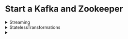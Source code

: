 # Start a Kafka and Zookeeper

<details><summary>Streaming</summary>
<p>

## 1. Run stream application
    ./gradlew run

## 2. Start console producer for *Sales_Product_data-topic*
    .\bin\windows\kafka-console-producer --broker-list localhost:9092 --topic Sales_Product_data-topic --property parse.key=true --property key.separator=:
## 3. Start console consumer for *Sales_Accounting_data-topic*
    .\bin\windows\kafka-console-consumer --bootstrap-server localhost:9092 --topic Sales_Accounting_data-topic --property print.key=true
## 4. Testing
![](https://github.com/sada498/Kafka/blob/main/Streaming/img/result.JPG)
</p>

</details> 

<details><summary>StatelessTransformations</summary>
<p>

## 1. Run StatelessTransformations main class only 

## 2. Start console producer for *stateless-transformations-purchase-product-input-topic*
    .\bin\windows\kafka-console-producer --broker-list localhost:9092 --topic stateless-transformations-purchase-product-input-topic --property parse.key=true --property key.separator=:
## 3. Start console consumer for *stateless-transformations-Accounting-purchase-data-output-topic*
    .\bin\windows\kafka-console-consumer --bootstrap-server localhost:9092 --topic stateless-transformations-Accounting-purchase-data-output-topic --property print.key=true
## 4. Testing
![](https://github.com/sada498/Kafka/blob/main/Streaming/img/stateless.JPG)
</p>
</details> 

<details><summary></summary>
<p>


</p>
</details> 
